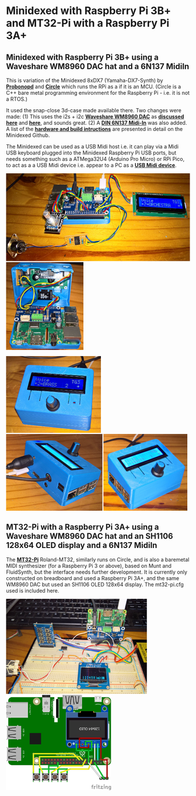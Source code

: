 # Minidexed with Raspberry Pi 3B+ and MT32-Pi with a Raspberry Pi 3A+

## Minidexed with Raspberry Pi 3B+ using a Waveshare WM8960 DAC hat and a 6N137 MidiIn
This is variation of the Minidexed 8xDX7 (Yamaha-DX7-Synth) by [**Probonopd**](https://github.com/probonopd/MiniDexed) and [**Circle**](https://github.com/rsta2/circle) which runs the RPi as a if it is an MCU. (Circle is a C++ bare metal programming environment for the Raspberry Pi - i.e. it is not a RTOS.)

It used the snap-close 3d-case made available there. Two changes were made: (1) This uses the i2s + i2c [**Waveshare WM8960 DAC**](https://www.waveshare.com/wm8960-audio-hat.htm) as [**discussed here**](https://github.com/TobiasVanDyk/RaspberryPi-GPIO-Audio) and [**here**](https://github.com/TobiasVanDyk/Wolfson-WM8960-Arduino-Teensy-Driver), and sounds great. (2) A [**DIN 6N137 Midi-In**](images/6N137Midi.png) was also added. A list of the [**hardware and build intructions**](https://github.com/probonopd/MiniDexed/wiki/Hardware) are presented in detail on the Minidexed Github. 

The Minidexed can be used as a USB Midi host i.e. it can play via a Midi USB keyboard plugged into the Minidexed Raspberry Pi USB ports, but needs something such as a ATMega32U4 (Arduino Pro Micro) or RPi Pico, to act as a a USB Midi device i.e. appear to a PC as a [**USB Midi device**](https://github.com/probonopd/MiniDexed/discussions/236).


<p align="left">
<img src="images/minid2.jpg" height="240" /> 
<img src="images/minid3.jpg" height="240" /> 
</p>

<p align="left">
<img src="images/minid10.jpg" height="210" /> 
<img src="images/minid11.jpg" height="210" /> 
<img src="images/minid12.jpg" height="210" /> 
</p>

## MT32-Pi with a Raspberry Pi 3A+ using a Waveshare WM8960 DAC hat and an SH1106 128x64 OLED display and a 6N137 MidiIn
The [**MT32-Pi**](https://github.com/dwhinham/mt32-pi) Roland-MT32, similarly runs on Circle, and is also a baremetal MIDI synthesizer (for a Raspberry Pi 3 or above), based on Munt and FluidSynth, but the interface needs further development. It is currently only constructed on breadboard and used a Raspberry Pi 3A+, and the same WM8960 DAC but used an SH1106 OLED 128x64 display. The mt32-pi.cfg used is included here.

<p align="left">
<img src="images/mt32.jpg" height="260" /> 
<img src="images/MT32a_bb.jpg" height="260" />   
</p>


